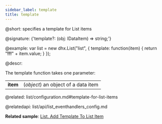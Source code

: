```yaml
---
sidebar_label: template
title: template
---          
```


@short: specifies a template for List items

@signature: {'template?: (obj: IDataItem) => string;'}

@example: 
var list = new dhx.List("list", {
	template: function(item) {
		return "<strong>!!!</strong>" + item.value;
	}
});



@descr:

The template function takes one parameter:

<table class="webixdoc_links">
	<tbody>
        <tr>
			<td class="webixdoc_links0"><b>item</b></td>
			<td>(<i>object</i>) an object of a data item</td>
		</tr>
    </tbody>
</table>

@related: list/configuration.md#template-for-list-items


@relatedapi: list/api/list_eventhandlers_config.md

**Related sample**: [List. Add Template To List Item](https://snippet.dhtmlx.com/gtzdwpj4)

